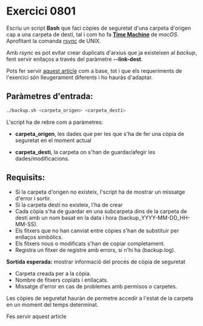 # Exercici 0801

Escriu un script **Bash** que faci còpies de seguretat d'una carpeta d'origen cap a una carpeta de destí, tal i com ho fa **[Time Machine](https://en.wikipedia.org/wiki/Time_Machine_%28macOS%29)** de *macOS*. Aprofitant la comanda [rsync](https://linux.die.net/man/1/rsync) de UNIX.

Amb *rsync* es pot evitar crear duplicats d'arxius que ja existeixen al *backup*, fent servir enllaços a través del paràmetre **--link-dest**.

Pots fer servir [aquest article](https://samuelhewitt.com/blog/2018-06-05-time-machine-style-backups-with-rsync) com a base, tot i que els requeriments de l'exercici són lleugerament diferents i ho hauràs d'adaptar. 

## Paràmetres d'entrada:

```bash
./backup.sh <carpeta_origen> <carpeta_desti>
```

L'script ha de rebre com a paràmetres:

- **carpeta_origen**, les dades que per les que s'ha de fer una còpia de seguretat en el moment actual

- **carpeta_desti**, la carpeta on s'han de guardar/afegir les dades/modificacions.

## Requisits:

- Si la carpeta d'origen no existeix, l'script ha de mostrar un missatge d'error i sortir.
- Si la carpeta destí no existeix, l'ha de crear
- Cada còpia s'ha de guardar en una subcarpeta dins de la carpeta de destí amb un nom basat en la data i hora (backup_YYYY-MM-DD_HH-MM-SS).
- Els fitxers que no han canviat entre còpies s'han de substituir per enllaços simbòlics.
- Els fitxers nous o modificats s'han de copiar completament.
- Registra un fitxer de registre amb errors, si n'hi ha (backup.log).

**Sortida esperada:** mostrar informació del procés de còpia de seguretat

- Carpeta creada per a la còpia.
- Nombre de fitxers copiats i enllaçats.
- Missatge d'error en cas de problemes amb permisos o carpetes.

Les còpies de seguretat hauràn de permetre accedir a l'estat de la carpeta en un moment del temps determinat.

Fes servir aquest article 